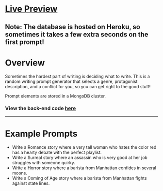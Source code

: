 # [Live Preview](https://orngepeel.github.io/writing-prompts-v2/)
Note: The database is hosted on Heroku, so sometimes it takes a few extra seconds on the first prompt!
---

# Overview
Sometimes the hardest part of writing is deciding what to write. This is a random writing prompt generator that selects a genre, protagonist description, and a conflict for you, so you can get right to the good stuff!

Prompt elements are stored in a MongoDB cluster. 

### View the back-end code [here](https://github.com/orngepeel/writing-prompts-v2-server)

---

# Example Prompts
- Write a Romance story where a very tall woman who hates the color red has a hearty debate with the perfect playlist.
- Write a Surreal story where an assassin who is very good at her job struggles with someone quirky.
- Write a Horror story where a barista from Manhattan confides in several moons.
- Write a Coming of Age story where a barista from Manhattan fights against state lines.
